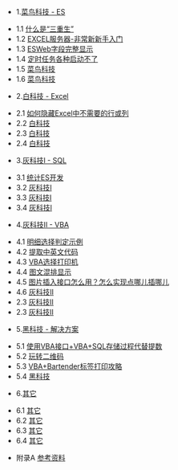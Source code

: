 * 1.[菜鸟科技 - ES](01.0.md)
 - 1.1 [什么是“三重生”](01.1.md)
 - 1.2 [EXCEL服务器-非常新新手入门](01.2.md)
 - 1.3 [ESWeb字段完整显示](01.3.md)
 - 1.4 [定时任务各种启动不了](01.4.md)
 - 1.5 [菜鸟科技](01.5.md)
 - 1.6 [菜鸟科技](01.6.md)
* 2.[白科技 - Excel](02.0.md)
 - 2.1 [如何隐藏Excel中不需要的行或列](02.1.md)
 - 2.2 [白科技](02.2.md)
 - 2.3 [白科技](02.3.md)
 - 2.4 [白科技](02.4.md)
* 3.[灰科技I - SQL](03.0.md)
 - 3.1 [统计ES开发](03.1.md)
 - 3.2 [灰科技I](03.2.md)
 - 3.3 [灰科技I](03.3.md)
 - 3.4 [灰科技I](03.4.md)
* 4.[灰科技II - VBA](04.0.md)
 - 4.1 [明细选择判定示例](04.1.md)
 - 4.2 [提取中英文代码](04.2.md)
 - 4.3 [VBA选择打印机](04.3.md)
 - 4.4 [图文混排显示](04.4.md)
 - 4.5 [图片插入接口怎么用？怎么实现点哪儿插哪儿](04.5.md)
 - 4.6 [灰科技II](04.6.md)
 - 2.3 [灰科技II](02.9.md)
 - 2.3 [灰科技II](02.9.md)
* 5.[黑科技 - 解决方案](05.0.md)
 - 5.1 [使用VBA接口+VBA+SQL存储过程代替提数](05.1.md)
 - 5.2 [玩转二维码](05.2.md)
 - 5.3 [VBA+Bartender标签打印攻略](05.3.md)
 - 5.4 [黑科技](05.4.md)
* 6.[其它](06.0.md)
 - 6.1 [其它](06.1.md)
 - 6.2 [其它](06.2.md)
 - 6.3 [其它](06.3.md)
 - 6.4 [其它](06.4.md)
* 附录A [参考资料](ref.md)
